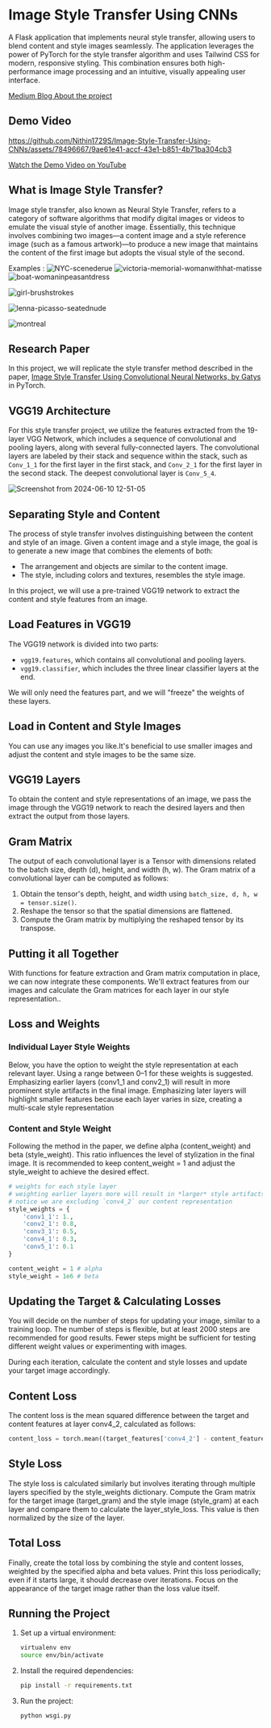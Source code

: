 # Image Style Transfer Using CNNs

A Flask application that implements neural style transfer, allowing users to blend content and style images seamlessly. The application leverages the power of PyTorch for the style transfer algorithm and uses Tailwind CSS for modern, responsive styling. This combination ensures both high-performance image processing and an intuitive, visually appealing user interface.

[Medium Blog About the project](https://medium.com/@sureshnithin1729/image-style-transfer-using-cnns-8ba3041df359)

## Demo Video


https://github.com/Nithin1729S/Image-Style-Transfer-Using-CNNs/assets/78496667/9ae61e41-accf-43e1-b851-4b71ba304cb3



[Watch the Demo Video on YouTube](https://www.youtube.com/watch?v=6c5A9ZEjpB8)

## What is Image Style Transfer?
Image style transfer, also known as Neural Style Transfer, refers to a category of software algorithms that modify digital images or videos to emulate the visual style of another image. Essentially, this technique involves combining two images—a content image and a style reference image (such as a famous artwork)—to produce a new image that maintains the content of the first image but adopts the visual style of the second.

Examples : 
![NYC-scenederue](https://github.com/Nithin1729S/Image-Style-Transfer-Using-CNNs/assets/78496667/c8180b75-25e6-4954-bd27-82e19a155aab)
![victoria-memorial-womanwithhat-matisse](https://github.com/Nithin1729S/Image-Style-Transfer-Using-CNNs/assets/78496667/85eb0651-dafa-47c9-8f2a-1ba20d5f4365)
![boat-womaninpeasantdress](https://github.com/Nithin1729S/Image-Style-Transfer-Using-CNNs/assets/78496667/dbbdd6f1-56fd-49d6-8d3b-01a938121cee)

![girl-brushstrokes](https://github.com/Nithin1729S/Image-Style-Transfer-Using-CNNs/assets/78496667/de4eac43-550a-431f-9c3f-3724d4040447)

![lenna-picasso-seatednude](https://github.com/Nithin1729S/Image-Style-Transfer-Using-CNNs/assets/78496667/fcf20ac5-97ab-4421-8f44-304d1ff60a2b)

![montreal](https://github.com/Nithin1729S/Image-Style-Transfer-Using-CNNs/assets/78496667/cc9ec4ee-1553-45aa-b815-0d2af3c0bb80)

## Research Paper 
In this project, we will replicate the style transfer method described in the paper, [Image Style Transfer Using Convolutional Neural Networks, by Gatys](https://www.cv-foundation.org/openaccess/content_cvpr_2016/papers/Gatys_Image_Style_Transfer_CVPR_2016_paper.pdf) in PyTorch.

## VGG19 Architecture
For this style transfer project, we utilize the features extracted from the 19-layer VGG Network, which includes a sequence of convolutional and pooling layers, along with several fully-connected layers. The convolutional layers are labeled by their stack and sequence within the stack, such as `Conv_1_1` for the first layer in the first stack, and `Conv_2_1` for the first layer in the second stack. The deepest convolutional layer is `Conv_5_4`.

![Screenshot from 2024-06-10 12-51-05](https://github.com/Nithin1729S/Image-Style-Transfer-Using-CNNs/assets/78496667/06904212-117f-468c-9de0-a302c9b001cc)


## Separating Style and Content
The process of style transfer involves distinguishing between the content and style of an image. Given a content image and a style image, the goal is to generate a new image that combines the elements of both:
- The arrangement and objects are similar to the content image.
- The style, including colors and textures, resembles the style image.

In this project, we will use a pre-trained VGG19 network to extract the content and style features from an image.



## Load Features in VGG19
The VGG19 network is divided into two parts:
- `vgg19.features`, which contains all convolutional and pooling layers.
- `vgg19.classifier`, which includes the three linear classifier layers at the end.

We will only need the features part, and we will "freeze" the weights of these layers.

## Load in Content and Style Images
You can use any images you like.It's beneficial to use smaller images and adjust the content and style images to be the same size.

## VGG19 Layers
To obtain the content and style representations of an image, we pass the image through the VGG19 network to reach the desired layers and then extract the output from those layers.

## Gram Matrix
The output of each convolutional layer is a Tensor with dimensions related to the batch size, depth (d), height, and width (h, w). The Gram matrix of a convolutional layer can be computed as follows:
1. Obtain the tensor's depth, height, and width using `batch_size, d, h, w = tensor.size()`.
2. Reshape the tensor so that the spatial dimensions are flattened.
3. Compute the Gram matrix by multiplying the reshaped tensor by its transpose.

## Putting it all Together
With functions for feature extraction and Gram matrix computation in place, we can now integrate these components. We'll extract features from our images and calculate the Gram matrices for each layer in our style representation..

## Loss and Weights
### Individual Layer Style Weights
Below, you have the option to weight the style representation at each relevant layer. Using a range between 0–1 for these weights is suggested. Emphasizing earlier layers (conv1_1 and conv2_1) will result in more prominent style artifacts in the final image. Emphasizing later layers will highlight smaller features because each layer varies in size, creating a multi-scale style representation

### Content and Style Weight
Following the method in the paper, we define alpha (content_weight) and beta (style_weight). This ratio influences the level of stylization in the final image. It is recommended to keep content_weight = 1 and adjust the style_weight to achieve the desired effect.

```python
# weights for each style layer
# weighting earlier layers more will result in *larger* style artifacts
# notice we are excluding `conv4_2` our content representation
style_weights = {
    'conv1_1': 1.,
    'conv2_1': 0.8,
    'conv3_1': 0.5,
    'conv4_1': 0.3,
    'conv5_1': 0.1
}

content_weight = 1 # alpha
style_weight = 1e6 # beta
```

## Updating the Target & Calculating Losses
You will decide on the number of steps for updating your image, similar to a training loop. The number of steps is flexible, but at least 2000 steps are recommended for good results. Fewer steps might be sufficient for testing different weight values or experimenting with images.

During each iteration, calculate the content and style losses and update your target image accordingly.

## Content Loss
The content loss is the mean squared difference between the target and content features at layer conv4_2, calculated as follows:

```python 
content_loss = torch.mean((target_features['conv4_2'] - content_features['conv4_2'])**2)
```
## Style Loss
The style loss is calculated similarly but involves iterating through multiple layers specified by the style_weights dictionary. Compute the Gram matrix for the target image (target_gram) and the style image (style_gram) at each layer and compare them to calculate the layer_style_loss. This value is then normalized by the size of the layer.

## Total Loss
Finally, create the total loss by combining the style and content losses, weighted by the specified alpha and beta values. Print this loss periodically; even if it starts large, it should decrease over iterations. Focus on the appearance of the target image rather than the loss value itself.

## Running the Project

1. Set up a virtual environment:

    ```bash
    virtualenv env
    source env/bin/activate
    ```

2. Install the required dependencies:

    ```bash
    pip install -r requirements.txt
    ```

3. Run the project:

    ```bash
    python wsgi.py
    ```



